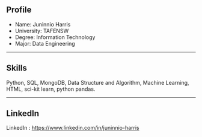 Profile
-----------------------------------------------------
-  Name: Juninnio Harris
-  University: TAFENSW
-  Degree: Information Technology
-  Major: Data Engineering
----------------------------------------------------

Skills
-----------------------------------------------------
Python, SQL, MongoDB, Data Structure and Algorithm, Machine Learning, HTML, sci-kit learn, python pandas.

----------------------------------------------------

LinkedIn
-----------------------------------------------------
LinkedIn : https://www.linkedin.com/in/juninnio-harris

<!---
juninnio/juninnio is a ✨ special ✨ repository because its `README.md` (this file) appears on your GitHub profile.
You can click the Preview link to take a look at your changes.
--->
